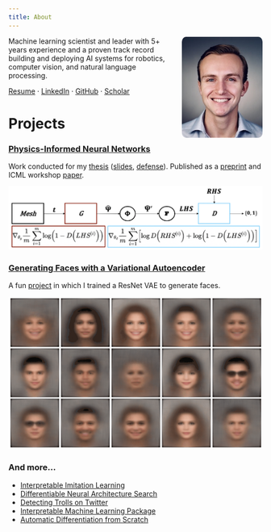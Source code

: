 ```yaml
---
title: About
---
```


<img style="float: right; margin-left:10px; border-radius:5%" height="200" width="auto" src="images/headshot.jpg">

Machine learning scientist and leader with 5+ years experience and a proven track record building and deploying AI systems for robotics, computer vision, and natural language processing.

[Resume](resume/DylanRandleResume.pdf) · [LinkedIn](https://linkedin.com/in/dylanrandle/) · [GitHub](https://github.com/dylanrandle) · [Scholar](https://scholar.google.com/citations?user=62z1l9cAAAAJ)

# Projects

### [Physics-Informed Neural Networks](projects/docs/Harvard_Masters_Thesis_Submit.pdf)

Work conducted for my [thesis](projects/docs/Harvard_Masters_Thesis_Submit.pdf) ([slides](projects/docs/Thesis_Defense_Presentation_Final.pdf), [defense](https://www.youtube.com/watch?feature=player_embedded&v=bq2FurxD2Xo)). Published as a [preprint](projects/docs/GAN_Paper_Preprint.pdf) and ICML workshop [paper](projects/docs/GAN_Paper_AI4Science.pdf).

[![denn_diagram](projects/images/deqgan.png)](projects/docs/Harvard_Masters_Thesis_Submit.pdf)

### [Generating Faces with a Variational Autoencoder](https://github.com/dylanrandle/deepgen)

A fun [project](https://github.com/dylanrandle/deepgen) in which I trained a ResNet VAE to generate faces.

[![deepgen_gif](projects/images/deepgen.gif)](https://github.com/dylanrandle/deepgen)

### And more...

- [Interpretable Imitation Learning](projects/docs/IRL_Final_Report.pdf)
- [Differentiable Neural Architecture Search](https://towardsdatascience.com/investigating-differentiable-neural-architecture-search-for-scientific-datasets-62899be8714e?source=friends_link&sk=bece331a719b31f24118c4b538b71d4f)
- [Detecting Trolls on Twitter](https://dylanrandle.github.io/troll_classification)
- [Interpretable Machine Learning Package](https://github.com/dylanrandle/pynterp)
- [Automatic Differentiation from Scratch](https://github.com/dylanrandle/autograd)

<!--
# CUT
- [A Review of Bayesian GANs](projects/bayesgan/bayesgan.html)
- [Workshop on Containerized Cloud Computing](https://colab.research.google.com/drive/1HUxNsHqqTZ1FRuveu6SS6gr6lCVe6QqO)
- [Training Tensorflow Models on a Spark Cluster](https://github.com/dylanrandle/spark-tensorflow)
- [Causal LSTMs for Mouse Microbiome Modeling](https://github.com/dylanrandle/microbiome)
-->
